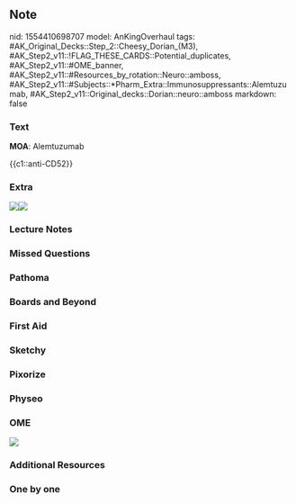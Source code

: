 ## Note
nid: 1554410698707
model: AnKingOverhaul
tags: #AK_Original_Decks::Step_2::Cheesy_Dorian_(M3), #AK_Step2_v11::!FLAG_THESE_CARDS::Potential_duplicates, #AK_Step2_v11::#OME_banner, #AK_Step2_v11::#Resources_by_rotation::Neuro::amboss, #AK_Step2_v11::#Subjects::*Pharm_Extra::Immunosuppressants::Alemtuzumab, #AK_Step2_v11::Original_decks::Dorian::neuro::amboss
markdown: false

### Text
<b>MOA</b>: Alemtuzumab
<div>
  {{c1::anti-CD52}}
</div>

### Extra
<div>
  <div>
    <div>
      <div>
        <div>
          <div>
            <i><img src="paste-20783346745347.jpg"><img src=
            "paste-20740397072387%20(1).jpg"></i>
          </div>
        </div>
      </div>
    </div>
  </div>
</div>

### Lecture Notes


### Missed Questions


### Pathoma


### Boards and Beyond


### First Aid


### Sketchy


### Pixorize


### Physeo


### OME
<div class="ome-widget">
  <a href="https://onlinemeded.org?ref=anki"><img src=
  "_OME_AnkiFlashcards_General_7.png"></a>
</div>

### Additional Resources


### One by one

